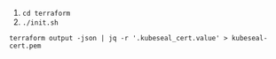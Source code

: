1. `cd terraform`
2. `./init.sh`

```
terraform output -json | jq -r '.kubeseal_cert.value' > kubeseal-cert.pem
```

